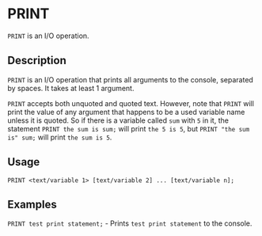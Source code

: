 # PRINT

`PRINT` is an I/O operation.

## Description

`PRINT` is an I/O operation that prints all arguments to the console, separated by spaces.
It takes at least 1 argument.

`PRINT` accepts both unquoted and quoted text.
However, note that `PRINT` will print the value of any argument that happens to be a used variable name unless it is quoted.
So if there is a variable called `sum` with `5` in it, the statement `PRINT the sum is sum;` will print `the 5 is 5`, but `PRINT "the sum is" sum;` will print `the sum is 5`.  

## Usage

`PRINT <text/variable 1> [text/variable 2] ... [text/variable n];`

## Examples

`PRINT test print statement;` - Prints `test print statement` to the console.
